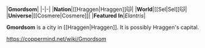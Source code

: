 |**Gmordsom**|
|-|-|
|**Nation**|[[Hraggen\|Hraggen]]🐱︎|
|**World**|[[Sel\|Sel]]🐱︎|
|**Universe**|[[Cosmere\|Cosmere]]|
|**Featured In**|*Elantris*|

**Gmordsom** is a city in [[Hraggen\|Hraggen]]. It is possibly Hraggen's capital.



https://coppermind.net/wiki/Gmordsom